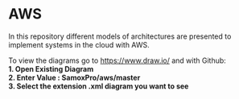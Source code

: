 # AWS
In this repository different models of architectures are presented to implement systems in the cloud with AWS.

To view the diagrams go to https://www.draw.io/ and with Github:   
  **1.  Open Existing Diagram**      
  **2.  Enter Value : SamoxPro/aws/master**                              
  **3. Select the extension .xml diagram you want to see**   
